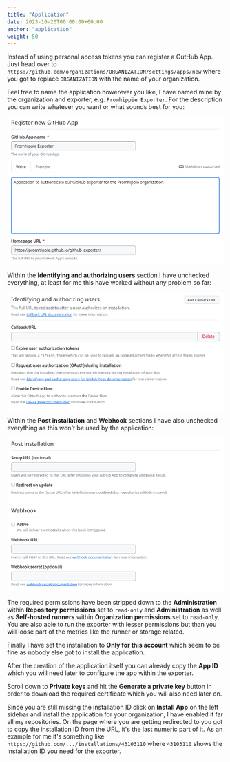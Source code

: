 ```yaml
---
title: "Application"
date: 2023-10-20T00:00:00+00:00
anchor: "application"
weight: 50
---
```


Instead of using personal access tokens you can register a GutHub App. Just head
over to `https://github.com/organizations/ORGANIZATION/settings/apps/new` where
you got to replace `ORGANIZATION` with the name of your organization.

Feel free to name the application howerever you like, I have named mine by the
organization and exporter, e.g. `Promhippie Exporter`. For the description you
can write whatever you want or what sounds best for you:

![Application 01](./screenshots/app01.png)

Within the **Identifying and authorizing users** section I have unchecked
everything, at least for me this have worked without any problem so far:

![Application 02](./screenshots/app02.png)

Within the **Post installation** and **Webhook** sections I have also unchecked
everything as this won't be used by the application:

![Application 03](./screenshots/app03.png)

The required permissions have been stripped down to the **Administration**
within **Repository permissions** set to `read-only` and **Administration** as
well as **Self-hosted runners** within **Organization permissions** set to
`read-only`. You are also able to run the exporter with lesser permissions but
than you will loose part of the metrics like the runner or storage related.

Finally I have set the installation to **Only for this account** which seem to
be fine as nobody else got to install the application.

After the creation of the application itself you can already copy the **App ID**
which you will need later to configure the app within the exporter.

Scroll down to **Private keys** and hit the **Generate a private key** button in
order to download the required certificate which you will also need later on.

Since you are still missing the installation ID click on **Install App** on the
left sidebar and install the application for your organization, I have enabled
it far all my repositories. On the page where you are getting redirected to you
got to copy the installation ID from the URL, it's the last numeric part of it.
As an example for me it's something like
`https://github.com/.../installations/43103110` where `43103110` shows the
installation ID you need for the exporter.
